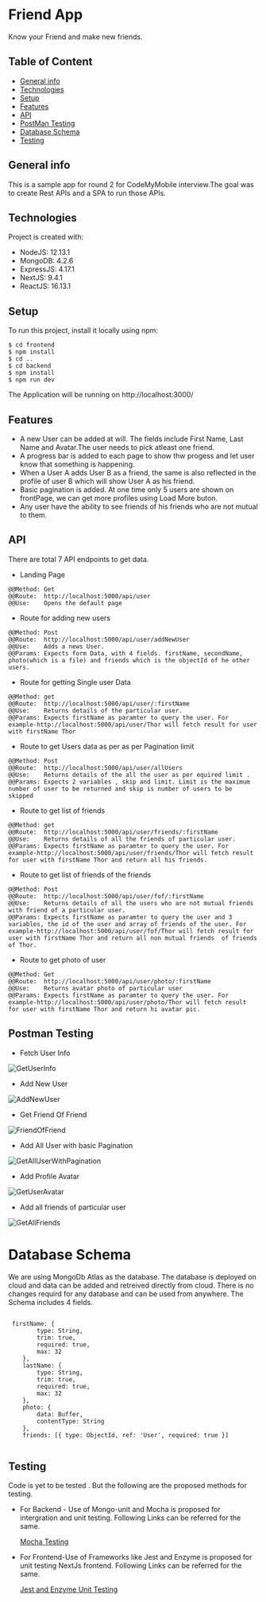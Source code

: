 # Friend App
Know your Friend and  make new friends.

## Table of Content
* [General info](#general-info)
* [Technologies](#technologies)
* [Setup](#setup)
* [Features](#features)
* [API](#api)
* [PostMan Testing](#postman-testing)
* [Database Schema](#database-schema)
* [Testing](#testing)

## General info
This is a sample app for round 2 for CodeMyMobile interview.The goal was to create Rest APIs and a SPA to run those APIs.

## Technologies
Project is created with:
* NodeJS: 12.13.1
* MongoDB: 4.2.6
* ExpressJS: 4.17.1
* NextJS: 9.4.1
* ReactJS: 16.13.1

## Setup
To run this project, install it locally using npm:

```
$ cd frontend
$ npm install
$ cd ..
$ cd backend
$ npm install
$ npm run dev

```
The Application will be running on http://localhost:3000/

## Features 

* A new User can be added at will. The fields include First Name, Last Name and Avatar.The user needs to pick atleast one friend.
* A progress bar is added to each page to show thw progess and let user know that something is happening.
* When a User A adds User B as a friend, the same is also reflected in the profile of user B which will show User A as his friend.
* Basic pagination is added. At one time only 5 users are shown on frontPage, we can get more profiles using Load More buton.
* Any user have the ability to see friends of his friends who are not mutual to them.



## API

There are total 7 API endpoints to get data.

* Landing Page

```
@@Method: Get 
@@Route:  http://localhost:5000/api/user
@@Use:    Opens the default page
```

* Route for adding new users

```
@@Method: Post 
@@Route:  http://localhost:5000/api/user/addNewUser
@@Use:    Adds a news User.
@@Params: Expects form Data, with 4 fields. firstName, secondName, photo(which is a file) and friends which is the objectId of he other users.

```

* Route for getting Single user Data

```
@@Method: get 
@@Route:  http://localhost:5000/api/user/:firstName
@@Use:    Returns details of the particular user.
@@Params: Expects firstName as paramter to query the user. For example-http://localhost:5000/api/user/Thor will fetch result for user with firstName Thor

```

* Route to get Users data as per as per Pagination limit

```
@@Method: Post 
@@Route:  http://localhost:5000/api/user/allUsers
@@Use:    Returns details of the all the user as per equired limit .
@@Params: Expects 2 variables , skip and limit. Limit is the maximum number of user to be returned and skip is number of users to be skipped

```

* Route to get list of friends

```
@@Method: get 
@@Route:  http://localhost:5000/api/user/friends/:firstName
@@Use:    Returns details of all the friends of particular user.
@@Params: Expects firstName as paramter to query the user. For example-http://localhost:5000/api/user/friends/Thor will fetch result for user with firstName Thor and return all his friends.

```

* Route to get list of friends of the friends

```
@@Method: Post 
@@Route:  http://localhost:5000/api/user/fof/:firstName
@@Use:    Returns details of all the users who are not mutual friends with friend of a particular user.
@@Params: Expects firstName as paramter to query the user and 3 variables, the id of the user and array of friends of the user. For example-http://localhost:5000/api/user/fof/Thor will fetch result for user with firstName Thor and return all non mutual friends  of friends of Thor.

```

* Route to get photo of user

```
@@Method: Get 
@@Route:  http://localhost:5000/api/user/photo/:firstName
@@Use:    Returns avatar photo of particular user
@@Params: Expects firstName as paramter to query the user. For example-http://localhost:5000/api/user/photo/Thor will fetch result for user with firstName Thor and return hi avatar pic.

```

## Postman Testing

* Fetch User Info

![GetUserInfo](Images/GetUserInfo.png)


* Add New User

![AddNewUser](Images/AddNewUser.png)


* Get Friend Of Friend

![FriendOfFriend](Images/FriendOfFriend.png)


* Add All User with basic Pagination

![GetAllUserWithPagination](Images/GetAllUserWithPagination.png)


* Add Profile Avatar

![GetUserAvatar](Images/GetUserAvatar.png)


* Add all friends of particular user

![GetAllFriends](Images/GetAllFriends.png)


# Database Schema

We are using MongoDb Atlas  as the database. The database is deployed on cloud and data can be added and retreived directly from cloud. There is no changes requird for any database and can be used from anywhere.
The Schema includes 4 fields.

```

 firstName: {
        type: String,
        trim: true,
        required: true,
        max: 32
    },
    lastName: {
        type: String,
        trim: true,
        required: true,
        max: 32
    },
    photo: {
        data: Buffer,
        contentType: String
    },
    friends: [{ type: ObjectId, ref: 'User', required: true }]
    
```

## Testing

Code is yet to be tested . But the following are the proposed methods for testing.

* For Backend - Use of Mongo-unit and Mocha is proposed for intergration and unit testing.
  Following Links can be referred for the same.
  
  [Mocha Testing](https://blog.bitsrc.io/build-a-unit-testing-suite-with-mocha-and-mongoose-eba06c3b3625)
  

* For Frontend-Use of Frameworks like  Jest and Enzyme is proposed for unit testing NextJs frontend.
  Following Links can be referred for the same.
  
  [Jest and Enzyme Unit Testing](https://medium.com/@miiny/unit-test-next-js-with-jest-and-enzyme-5b305a8e29fe)

  
